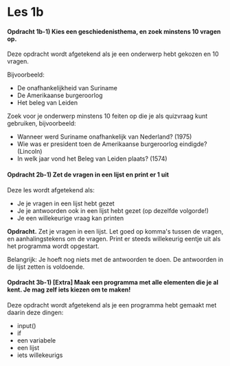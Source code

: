 # Les 1b

#### Opdracht 1b-1\) Kies een geschiedenisthema, en zoek minstens 10 vragen op.

Deze opdracht wordt afgetekend als je een onderwerp hebt gekozen en 10 vragen.

Bijvoorbeeld: 

* De onafhankelijkheid van Suriname
* De Amerikaanse burgeroorlog
* Het beleg van Leiden

Zoek voor je onderwerp minstens 10 feiten op die je als quizvraag kunt gebruiken, bijvoorbeeld:

* Wanneer werd Suriname onafhankelijk van Nederland? \(1975\)
* Wie was er president toen de Amerikaanse burgeroorlog eindigde? \(Lincoln\)
* In welk jaar vond het Beleg van Leiden plaats? \(1574\)

#### Opdracht 2b-1\) Zet de vragen in een lijst en print er 1 uit

Deze les wordt afgetekend als:

* Je je vragen in een lijst hebt gezet
* Je je antwoorden ook in een lijst hebt gezet \(op dezelfde volgorde!\)
* Je een willekeurige vraag kan printen

**Opdracht.** Zet je vragen in een lijst. Let goed op komma's tussen de vragen, en aanhalingstekens om de vragen. Print er steeds willekeurig eentje uit als het programma wordt opgestart.

Belangrijk: Je hoeft nog niets met de antwoorden te doen. De antwoorden in de lijst zetten is voldoende.

#### Opdracht 3b-1\) \[Extra\] Maak een programma met alle elementen die je al kent. Je mag zelf iets kiezen om te maken!

Deze opdracht wordt afgetekend als je een programma hebt gemaakt met daarin deze dingen:

* input\(\)
* if
* een variabele
* een lijst
* iets willekeurigs

